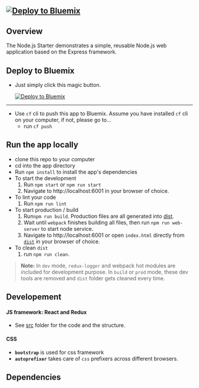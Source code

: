 [![Deploy to Bluemix](https://bluemix.net/deploy/button.png)](https://bluemix.net/deploy)
--------------------------------------------------------------------------------

## Overview
The Node.js Starter demonstrates a simple, reusable Node.js web application based on the Express framework.

## Deploy to Bluemix
* Just simply click this magic button.

  [![Deploy to Bluemix](https://bluemix.net/deploy/button.png)](https://bluemix.net/deploy)
--------------------------------------------------------------------------------
* Use `cf` cli to push this app to Bluemix. Assume you have installed `cf` cli on your computer, if not, please go to...
  * run `cf push`

## Run the app locally
* clone this repo to your computer
* cd into the app directory
* Run `npm install` to install the app's dependencies
* To start the development
  1. Run `npm start` or `npm run start`
  2. Navigate to http://localhost:6001 in your browser of choice.
* To lint your code
  1. Run `npm run lint`
* To start production / build
  1. Run`npm run build`. Production files are all generated into [dist](./dist).
  2. Wait until `webpack` finishes building all files, then run `npm run web-server` to start node service.
  3. Navigate to http://localhost:6001 or open `index.html` directly from [`dist`](./dist) in your browser of choice.
* To clean `dist`
  1. run `npm run clean`.

> **Note:** In `dev` mode, `redux-logger` and webpack hot modules are included for development purpose. In `build` or `prod` mode, these dev tools are removed and `dist` folder gets cleaned every time.

## Developement

#### JS framework: React and Redux
* See [src](./src) folder for the code and the structure.

#### CSS
* **`bootstrap`** is used for css framework
* **`autoprefixer`** takes care of `css` prefixers across different browsers.

## Dependencies
